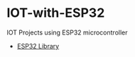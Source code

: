 # IOT-with-ESP32
IOT Projects using ESP32 microcontroller

- [ESP32 Library](https://raw.githubusercontent.com/espressif/arduino-esp32/gh-pages/package_esp32_index.json)
